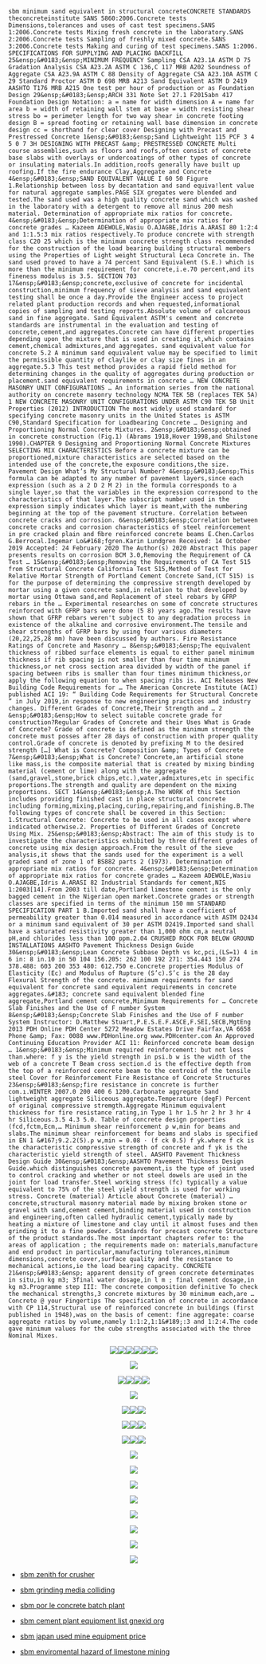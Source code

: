 
```
sbm minimum sand equivalent in structural concreteCONCRETE STANDARDS theconcreteinstitute SANS 5860:2006.Concrete tests Dimensions,tolerances and uses of cast test specimens.SANS 1:2006.Concrete tests Mixing fresh concrete in the laboratory.SANS 2:2006.Concrete tests Sampling of freshly mixed concrete.SANS 3:2006.Concrete tests Making and curing of test specimens.SANS 1:2006. SPECIFICATIONS FOR SUPPLYING AND PLACING BACKFILL 25&ensp;&#0183;&ensp;MINIMUM FREQUENCY Sampling CSA A23.1A ASTM D 75 Gradation Analysis CSA A23.2A ASTM C 136,C 117 MRB A202 Soundness of Aggregate CSA A23.9A ASTM C 88 Density of Aggregate CSA A23.10A ASTM C 29 Standard Proctor ASTM D 698 MRB A213 Sand Equivalent ASTM D 2419 AASHTO T176 MRB A215 One test per hour of production or as Foundation Design 29&ensp;&#0183;&ensp;ARCH 331 Note Set 27.1 F2015abn 417 Foundation Design Notation: a = name for width dimension A = name for area b = width of retaining wall stem at base = width resisting shear stress bo = perimeter length for two way shear in concrete footing design B = spread footing or retaining wall base dimension in concrete design cc = shorthand for clear cover Designing with Precast and Prestressed Concrete 1&ensp;&#0183;&ensp;Sand Lightweight 115 PCF 3 4 5 0 7 3H DESIGNING WITH PRECAST &amp; PRESTRESSED CONCRETE Multi course assemblies,such as floors and roofs,often consist of concrete base slabs with overlays or undercoatings of other types of concrete or insulating materials.In addition,roofs generally have built up roofing.If the fire endurance Clay,Aggregate and Concrete 4&ensp;&#0183;&ensp;SAND EQUIVALENT VALUE I 60 50 Figure 1.Relationship between loss by decantation and sand equiva!lent value for natural aggregate samples.PAGE SIX gregates were blended and tested.The sand used was a high quality concrete sand which was washed in the laboratory with a detergent to remove all minus 200 mesh material. Determination of appropriate mix ratios for concrete. 4&ensp;&#0183;&ensp;Determination of appropriate mix ratios for concrete grades … Kazeem ADEWOLE,Wasiu O.AJAGBE,Idris A.ARASI 80 1:2:4 and 1:1.5:3 mix ratios respectively.To produce concrete with strength class C20 25 which is the minimum concrete strength class recommended for the construction of the load bearing building structural members using the Properties of Light weight Structural Leca Concrete in. The sand used proved to have a 74 percent Sand Equivalent (S.E.) which is more than the minimum requirement for concrete,i.e.70 percent,and its fineness modulus is 3.5. SECTION 703 17&ensp;&#0183;&ensp;concrete,exclusive of concrete for incidental construction,minimum frequency of sieve analysis and sand equivalent testing shall be once a day.Provide the Engineer access to project related plant production records and when requested,informational copies of sampling and testing reports.Absolute volume of calcareous sand in fine aggregate. Sand Equivalent ASTM's cement and concrete standards are instrumental in the evaluation and testing of concrete,cement,and aggregates.Concrete can have different properties depending upon the mixture that is used in creating it,which contains cement,chemical admixtures,and aggregates. sand equivalent value for concrete 5.2 A minimum sand equivalent value may be specified to limit the permissible quantity of claylike or clay size fines in an aggregate.5.3 This test method provides a rapid field method for determining changes in the quality of aggregates during production or placement.sand equivalent requirements in concrete … NEW CONCRETE MASONRY UNIT CONFIGURATIONS … An information series from the national authority on concrete masonry technology NCMA TEK 5B (replaces TEK 5A) 1 NEW CONCRETE MASONRY UNIT CONFIGURATIONS UNDER ASTM C90 TEK 5B Unit Properties (2012) INTRODUCTION The most widely used standard for specifying concrete masonry units in the United States is ASTM C90,Standard Specification for Loadbearing Concrete … Designing and Proportioning Normal Concrete Mixtures. 2&ensp;&#0183;&ensp;obtained in concrete construction (Fig.1) (Abrams 1918,Hover 1998,and Shilstone 1990).CHAPTER 9 Designing and Proportioning Normal Concrete Mixtures SELECTING MIX CHARACTERISTICS Before a concrete mixture can be proportioned,mixture characteristics are selected based on the intended use of the concrete,the exposure conditions,the size. Pavement Design What’s My Structural Number? 4&ensp;&#0183;&ensp;This formula can be adapted to any number of pavement layers,since each expression (such as a 2 D 2 M 2) in the formula corresponds to a single layer,so that the variables in the expression correspond to the characteristics of that layer.The subscript number used in the expression simply indicates which layer is meant,with the numbering beginning at the top of the pavement structure. Correlation between concrete cracks and corrosion. 6&ensp;&#0183;&ensp;Correlation between concrete cracks and corrosion characteristics of steel reinforcement in pre cracked plain and ﬁbre reinforced concrete beams E.Chen.Carlos G.Berrocal.Ingemar Lo&#168;fgren.Karin Lundgren Received: 14 October 2019 Accepted: 24 February 2020 The Author(s) 2020 Abstract This paper presents results on corrosion BCM 3.0,Removing the Requirement of CA Test … 15&ensp;&#0183;&ensp;Removing the Requirements of CA Test 515 from Structural Concrete California Test 515,Method of Test for Relative Mortar Strength of Portland Cement Concrete Sand,(CT 515) is for the purpose of determining the compressive strength developed by mortar using a given concrete sand,in relation to that developed by mortar using Ottawa sand,and Replacement of steel rebars by GFRP rebars in the … Experimental researches on some of concrete structures reinforced with GFRP bars were done (5 8) years ago.The results have shown that GFRP rebars weren't subject to any degradation process in existence of the alkaline and corrosive environment.The tensile and shear strengths of GFRP bars by using four various diameters (20,22,25,28 mm) have been discussed by authors. Fire Resistance Ratings of Concrete and Masonry … 8&ensp;&#0183;&ensp;The equivalent thickness of ribbed surface elements is equal to either panel minimum thickness if rib spacing is not smaller than four time minimum thickness,or net cross section area divided by width of the panel if spacing between ribs is smaller than four times minimum thickness,or apply the following equation to when spacing ribs is. ACI Releases New Building Code Requirements for … The American Concrete Institute (ACI) published ACI 19: “ Building Code Requirements for Structural Concrete ” in July 2019,in response to new engineering practices and industry changes. Different Grades of Concrete,Their Strength and … 2 &ensp;&#0183;&ensp;How to select suitable concrete grade for construction?Regular Grades of Concrete and their Uses What is Grade of Concrete? Grade of concrete is defined as the minimum strength the concrete must posses after 28 days of construction with proper quality control.Grade of concrete is denoted by prefixing M to the desired strength […] What is Concrete? Composition &amp; Types of Concrete 7&ensp;&#0183;&ensp;What is Concrete? Concrete,an artificial stone like mass,is the composite material that is created by mixing binding material (cement or lime) along with the aggregate (sand,gravel,stone,brick chips,etc.),water,admixtures,etc in specific proportions.The strength and quality are dependent on the mixing proportions. SECT 14&ensp;&#0183;&ensp;A.The WORK of this Section includes providing finished cast in place structural concrete including forming,mixing,placing,curing,repairing,and finishing.B.The following types of concrete shall be covered in this Section: 1.Structural Concrete: Concrete to be used in all cases except where indicated otherwise.2. Properties of Different Grades of Concrete Using Mix. 25&ensp;&#0183;&ensp;Abstract: The aim of this study is to investigate the characteristics exhibited by three different grades of concrete using mix design approach.From the result of the sieve analysis,it shows that the sands used for the experiment is a well graded sand of zone 1 of BS882 parts 2 (1973). Determination of appropriate mix ratios for concrete. 4&ensp;&#0183;&ensp;Determination of appropriate mix ratios for concrete grades … Kazeem ADEWOLE,Wasiu O.AJAGBE,Idris A.ARASI 82 Industrial Standards for cement,NIS 1:2003[14].From 2003 till date,Portland limestone cement is the only bagged cement in the Nigerian open market.Concrete grades or strength classes are specified in terms of the minimum 150 mm STANDARD SPECIFICATION PART 1 B.Imported sand shall have a coefficient of permeability greater than 0.014 measured in accordance with ASTM D2434 or a minimum sand equivalent of 30 per ASTM D2419.Imported sand shall have a saturated resistivity greater than 1,000 ohm cm,a neutral pH,and chlorides less than 100 ppm.2.04 CRUSHED ROCK FOR BELOW GROUND INSTALLATIONS AASHTO Pavement Thickness Design Guide 30&ensp;&#0183;&ensp;Lean Concrete Subbase Depth vs kc,pci,(LS=1) 4 in 6 in: 8 in.10 in 50 104 156.205: 262 100 192 271: 354.443 150 274 378.488: 603 200 353 480: 612.750 e.Concrete properties Modulus of Elasticity (Ec) and Modulus of Rupture (S’c).S’c is the 28 day Flexural Strength of the concrete. minimum requiremnts for sand equivalent for concrete sand equivalent requirements in concrete aggregates.&#183; concrete sand equivalent blended fine aggregate,Portland cement concrete,Minimum Requirements for … Concrete Slab Finishes and the Use of F number System 8&ensp;&#0183;&ensp;Concrete Slab Finishes and the Use of F number System Instructor: D.Matthew Stuart,P.E.S.E.F.ASCE,F.SEI,SECB,MgtEng 2013 PDH Online PDH Center 5272 Meadow Estates Drive Fairfax,VA 6658 Phone &amp; Fax: 0088 www.PDHonline.org www.PDHcenter.com An Approved Continuing Education Provider ACI 11: Reinforced concrete beam design … 1&ensp;&#0183;&ensp;Minimum required reinforcement: but not less than.where: f y is the yield strength in psi.b w is the width of the web of a concrete T Beam cross section.d is the effective depth from the top of a reinforced concrete beam to the centroid of the tensile steel Cover for Reinforcement Fire Resistance of Concrete Structures 23&ensp;&#0183;&ensp;fire resistance in concrete is further com.ı.WINTER 2007.0 200 400 6 1200.Carbonate aggregate Sand lightweight aggregate Siliceous aggregate.Temperature (degF) Percent of original compressive stremgth.Aggregate Minimum equivalent thickness for fire resistance rating,in Type 1 hr 1.5 hr 2 hr 3 hr 4 hr Siliceous.3.5 4.3 5.0. Table of concrete design properties (fcd,fctm,Ecm,… Minimum shear reinforcement ρ w,min for beams and slabs.The minimum shear reinforcement for beams and slabs is specified in EN 1 &#167;9.2.2(5).ρ w,min = 0.08 ⋅ (f ck 0.5) f yk.where f ck is the characteristic compressive strength of concrete and f yk is the characteristic yield strength of steel. AASHTO Pavement Thickness Design Guide 30&ensp;&#0183;&ensp;AASHTO Pavement Thickness Design Guide.which distinguishes concrete pavement,is the type of joint used to control cracking and whether or not steel dowels are used in the joint for load transfer.Steel working stress (fc) typically a value equivalent to 75% of the steel yield strength is used for working stress. Concrete (material) Article about Concrete (material) … concrete,structural masonry material made by mixing broken stone or gravel with sand,cement cement,binding material used in construction and engineering,often called hydraulic cement,typically made by heating a mixture of limestone and clay until it almost fuses and then grinding it to a fine powder. Standards for precast concrete Structure of the product standards.The most important chapters refer to: the areas of application ; the requirements made on: materials,manufacture and end product in particular,manufacturing tolerances,minimum dimensions,concrete cover,surface quality and the resistance to mechanical actions,ie the load bearing capacity. CONCRETE 21&ensp;&#0183;&ensp; apparent density of green concrete determinates in situ,in kg m3; 3final water dosage,in l m ; final cement dosage,in kg m3.Programme step III: The concrete composition definitive To check the mechanical strengths,3 concrete mixtures by 30 minimum each,are … Concrete @ your Fingertips The specification of concrete in accordance with CP 114,Structural use of reinforced concrete in buildings (first published in 1948),was on the basis of cement: fine aggregate: coarse aggregate ratios by volume,namely 1:1:2,1:1&#189;:3 and 1:2:4.The code gave minimum values for the cube strengths associated with the three Nominal Mixes. 
```

<div align="center">
  
<a rel="nofollow" href="https://m.shibang-china.com?f=github&k=sbm+minimum+sand+equivalent+in+structural+concrete"><img src="https://static.shibang-china.com/en/l.png"></a><img src="https://static.shibang-china.com/en/hw.png"><a rel="nofollow" href="https://m.shibang-china.com/product/?f=github&k=sbm+minimum+sand+equivalent+in+structural+concrete"><img src="https://static.shibang-china.com/en/p.png"></a><a rel="nofollow" href="https://m.shibang-china.com/cases/?f=github&k=sbm+minimum+sand+equivalent+in+structural+concrete"><img src="https://static.shibang-china.com/en/c.png"></a><a rel="nofollow" href="https://m.shibang-china.com/news/?f=github&k=sbm+minimum+sand+equivalent+in+structural+concrete"><img src="https://static.shibang-china.com/en/n.png"></a><a rel="nofollow" href="https://m.shibang-china.com?f=github&k=sbm+minimum+sand+equivalent+in+structural+concrete"><img src="https://static.shibang-china.com/en/m.png"></a>

<a rel="nofollow" href="https://m.shibang-china.com/product/?f=github&k=sbm+minimum+sand+equivalent+in+structural+concrete"><img src="https://static.shibang-china.com/en/b.jpg"></a>
  
<a rel="nofollow" href="https://m.shibang-china.com/solution-aggregate.html?f=github&k=sbm+minimum+sand+equivalent+in+structural+concrete"><img src="https://static.shibang-china.com/en/a.jpg"></a><a rel="nofollow" href="https://m.shibang-china.com/solution-mine.html?f=github&k=sbm+minimum+sand+equivalent+in+structural+concrete"><img src="https://static.shibang-china.com/en/m.jpg"></a><a rel="nofollow" href="https://m.shibang-china.com/solution-mill.html?f=github&k=sbm+minimum+sand+equivalent+in+structural+concrete"><img src="https://static.shibang-china.com/en/g.jpg"></a><a rel="nofollow" href="https://m.shibang-china.com/solution-epc.html?f=github&k=sbm+minimum+sand+equivalent+in+structural+concrete"><img src="https://static.shibang-china.com/en/e.jpg"></a>

<a rel="nofollow" href="https://m.shibang-china.com/product/?f=github&k=sbm+minimum+sand+equivalent+in+structural+concrete"><img src="https://static.shibang-china.com/en/a-p.png"></a>

<a rel="nofollow" href="https://m.shibang-china.com/product/crusher/c6x.html?f=github&k=sbm+minimum+sand+equivalent+in+structural+concrete"><img src="https://static.shibang-china.com/en/j.jpg"></a><a rel="nofollow" href="https://m.shibang-china.com/product/crusher/ci5x.html?f=github&k=sbm+minimum+sand+equivalent+in+structural+concrete"><img src="https://static.shibang-china.com/en/i.jpg"></a><a rel="nofollow" href="https://m.shibang-china.com/product/crusher/hst.html?f=github&k=sbm+minimum+sand+equivalent+in+structural+concrete"><img src="https://static.shibang-china.com/en/c.jpg"></a>

<a rel="nofollow" href="https://m.shibang-china.com/product/mill/mtw.html?f=github&k=sbm+minimum+sand+equivalent+in+structural+concrete"><img src="https://static.shibang-china.com/en/mtw.jpg"></a><a rel="nofollow" href="https://m.shibang-china.com/product/mill/scm.html?f=github&k=sbm+minimum+sand+equivalent+in+structural+concrete"><img src="https://static.shibang-china.com/en/scm.jpg"></a><a rel="nofollow" href="https://m.shibang-china.com/product/mill/lm.html?f=github&k=sbm+minimum+sand+equivalent+in+structural+concrete"><img src="https://static.shibang-china.com/en/lm.jpg"></a>

<a rel="nofollow" href="https://m.shibang-china.com/product/sand/vsi6x.html?f=github&k=sbm+minimum+sand+equivalent+in+structural+concrete"><img src="https://static.shibang-china.com/en/6x.jpg"></a><a rel="nofollow" href="https://m.shibang-china.com/product/sand/vu.html?f=github&k=sbm+minimum+sand+equivalent+in+structural+concrete"><img src="https://static.shibang-china.com/en/vu.jpg"></a><a rel="nofollow" href="https://m.shibang-china.com/product/mobile/klun.html?f=github&k=sbm+minimum+sand+equivalent+in+structural+concrete"><img src="https://static.shibang-china.com/en/k.jpg"></a>

<a rel="nofollow" href="https://m.shibang-china.com/cases/?f=github&k=sbm+minimum+sand+equivalent+in+structural+concrete"><img src="https://static.shibang-china.com/en/case.png"></a>

<a rel="nofollow" href="https://m.shibang-china.com/cases/aggregate/202.html?f=github&k=sbm+minimum+sand+equivalent+in+structural+concrete"><img src="https://static.shibang-china.com/en/c-1.jpg"></a>

<a rel="nofollow" href="https://m.shibang-china.com/cases/aggregate/203.html?f=github&k=sbm+minimum+sand+equivalent+in+structural+concrete"><img src="https://static.shibang-china.com/en/c-2.jpg"></a>

<a rel="nofollow" href="https://m.shibang-china.com/cases/mill/123.html?f=github&k=sbm+minimum+sand+equivalent+in+structural+concrete"><img src="https://static.shibang-china.com/en/c-3.jpg"></a>

<a rel="nofollow" href="https://m.shibang-china.com/contact_us.html?f=github&k=sbm+minimum+sand+equivalent+in+structural+concrete"><img src="https://static.shibang-china.com/en/contact.png"></a>

<a rel="nofollow" href="https://swt.shibang-china.com/?f=github&k=sbm+minimum+sand+equivalent+in+structural+concrete"><img src="https://static.shibang-china.com/en/chat.png"></a>

<a rel="nofollow" href="https://whatsapp.shibangsoft.com/WhatsApp.php?f=github&k=sbm+minimum+sand+equivalent+in+structural+concrete"><img src="https://static.shibang-china.com/en/whatsapp.png"></a>

<a rel="nofollow" href="https://m.shibang-china.com/?f=github&k=sbm+minimum+sand+equivalent+in+structural+concrete"><img src="https://static.shibang-china.com/en/website.png"></a>

</div>


* [sbm zenith for crusher](sbm%20zenith%20for%20crusher.md)

* [sbm grinding media colliding](sbm%20grinding%20media%20colliding.md)

* [sbm por le concrete batch plant](sbm%20por%20le%20concrete%20batch%20plant.md)

* [sbm cement plant equipment list gnexid org](sbm%20cement%20plant%20equipment%20list%20gnexid%20org.md)

* [sbm japan used mine equipment price](sbm%20japan%20used%20mine%20equipment%20price.md)

* [sbm enviromental hazard of limestone mining](sbm%20enviromental%20hazard%20of%20limestone%20mining.md)